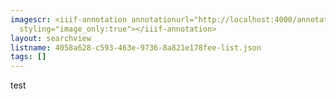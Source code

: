 ```yaml
---
imagescr: <iiif-annotation annotationurl="http://localhost:4000/annotate/annotations/4058a628-c593-463e-9736-8a821e178fee-10.json"
  styling="image_only:true"></iiif-annotation>
layout: searchview
listname: 4058a628-c593-463e-9736-8a821e178fee-list.json
tags: []
---
```

test